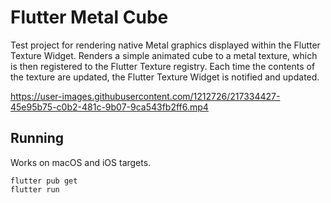 # Flutter Metal Cube

Test project for rendering native Metal graphics displayed within the Flutter Texture Widget.
Renders a simple animated cube to a metal texture, which is then registered to the Flutter Texture registry.
Each time the contents of the texture are updated, the Flutter Texture Widget is notified and updated.

https://user-images.githubusercontent.com/1212726/217334427-45e95b75-c0b2-481c-9b07-9ca543fb2ff6.mp4

## Running

Works on macOS and iOS targets.

```
flutter pub get
flutter run
```
